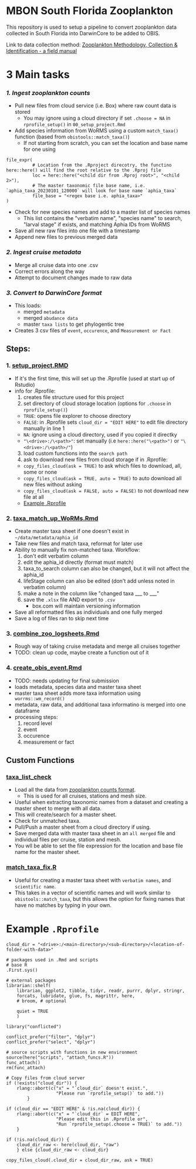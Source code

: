 # MBON South Florida Zooplankton
This repository is used to setup a pipeline to convert zooplankton data collected in South Florida into DarwinCore to be added to OBIS.

Link to data collection method: [Zooplankton Methodology, Collection & Identification - a field manual](https://drs.nio.org/drs/handle/2264/95)

# 3 Main tasks
### ***1. Ingest zooplankton counts***
- Pull new files from cloud service (i.e. Box) where raw count data is stored
   - You may ignore using a cloud directory if set `.choose = NA` in `rprofile_setup()` in `00_setup_project.Rmd`
- Add species information from WoRMS using a custom `match_taxa()` function (based from `obistools::match_taxa()`)
  - If not starting from scratch, you can set the location and base name for one using 
```
file_expr(
          # Location from the .Rproject direcotry, the functino here::here() will find the root relative to the .Rproj file
          loc = here::here("<child dir from .Rproj root>", "<child 2>"), 
          # The master taxonomic file base name, i.e. `aphia_taxa_20230101_120000` will look for base name `aphia_taxa`
          file_base = "<regex base i.e. aphia_taxa>"
)
``` 
- Check for new species names and add to a master list of species names
  - This list contains the "verbatim name", "species name" to search, "larval stage" if exists, and matching Aphia IDs from WoRMS
- Save all new raw files into one file with a timestamp
- Append new files to previous merged data
   
### ***2. Ingest cruise metadata***
- Merge all cruise data into one .csv
- Correct errors along the way
- Attempt to document changes made to raw data
  
### ***3. Convert to DarwinCore format***
- This loads:
  - merged `metadata`
  - merged `abudance data`
  - master `taxa lists` to get phylogentic tree
- Creates 3 csv files of `event`, `occurence`, and `Measurement or Fact`


## Steps:
### 1. [setup_project.RMD](https://github.com/sebastiandig/obis_zooplankton_setup/blob/main/Rmd/00_setup_project.Rmd)
- If it's the first time, this will set up the .Rprofile (used at start up of Rstudio)
- info for .Rprofile:
    1. creates file structure used for this project
    2. set directory of cloud storage location (options for `.choose` in `rprofile_setup()`)
    - `TRUE`: opens file explorer to choose directory
    - `FALSE`: in .Rprofile sets `cloud_dir = "EDIT HERE"` to edit file directory manually in line 1 
    - `NA`: ignore using a cloud directory, used if you copied it directky
    - `"\<drive>:/\<path>"`: set manually (i.e `here::here("\<path>")` or `"\<drive>:/\<path>/"`)
    3. load custom functions into the `search path`
    4. ask to download new files from cloud storage if in .Rprofile: 
    - `copy_files_cloud(ask = TRUE)` to ask which files to download, all, some or none
    - `copy_files_cloud(ask = TRUE, auto = TRUE)` to auto download all new files without asking
    - `copy_files_cloud(ask = FALSE, auto = FALSE)` to not download new file at all
    - [Example .Rprofile](https://github.com/sebastiandig/obis_zooplankton_setup#example-rprofile)

    
### 2. [taxa_match_up_WoRMs.Rmd](https://github.com/sebastiandig/obis_zooplankton_setup/blob/main/Rmd/01_taxa_match_up_WoRMs.Rmd)
- Create master taxa sheet if one doesn't exist in `~/data/metadata/aphia_id`
- Take new files and match taxa, reformat for later use
- Ability to manually fix non-matched taxa. Workflow:
    1. don't edit verbatim column
    2. edit the aphia_id directly (format must match)
    3. taxa_to_search column can also be changed, but it will not affect the aphia_id
    4. lifeStage column can also be edited (don't add unless noted in verbatim column)
    4. make a note in the column like "changed taxa ___ to ___"	
    5. save the `.xlsx` file AND export to `.csv`
        * box.com will maintain versioning information
- Save all reformatted files as individuals and one fully merged
- Save a log of files ran to skip next time
 
### 3. [combine_zoo_logsheets.Rmd](https://github.com/sebastiandig/obis_zooplankton_setup/blob/main/Rmd/02_combine_zoo_logsheets.Rmd)
- Rough way of taking cruise metadata and merge all cruises together
- TODO: clean up code, maybe create a function out of it

### 4. [create_obis_event.Rmd](https://github.com/sebastiandig/obis_zooplankton_setup/blob/main/Rmd/03_create_obis_event.Rmd)
- TODO: needs updating for final submission
- loads metadata, species data and master taxa sheet
- master taxa sheet adds more taxa information using ` worrms::wm_record()`
- metadata, raw data, and additional taxa informatino is merged into one dataframe
- processing steps:
    1. record level
    2. event 
    3. occurence
    4. measurement or fact


## Custom Functions
### [taxa_list_check](https://github.com/sebastiandig/obis_zooplankton_setup/blob/main/scripts/taxa_list_check.R)
- Load all the data from [zooplankton counts format](https://github.com/sebastiandig/obis_zooplankton_setup/blob/main/cruise_id_stn_mesh_blank_count.xlsx).
  - This is used for all cruises, stations and mesh size. 
- Useful when extracting taxonomic names from a dataset and creating a master sheet to merge with all data. 
- This will create/search for a master sheet.
- Check for unmatched taxa.
- Pull/Push a master sheet from a cloud directory if using.
- Save merged data with master taxa sheet in an `all merged` file and individual files per cruise, station and mesh.
- You wll be able to set the file expression for the location and base file name for the master sheet.

### [match_taxa_fix.R](https://github.com/sebastiandig/obis_zooplankton_setup/blob/main/scripts/match_taxa_fix.R)
- Useful for creating a master taxa sheet with `verbatim names`, and `scientific name`. 
- This takes in a vector of scientific names and will work similar to `obistools::match_taxa`, but this allows the option
for fixing names that have no matches by typing in your own. 


# Example `.Rprofile`
```
cloud_dir = "<drive>:/<main-directory>/<sub-directory>/<location-of-folder-with-data>"

# packages used in .Rmd and scripts
# base R
.First.sys()

# external packages
librarian::shelf(
    librarian, ggplot2, tibble, tidyr, readr, purrr, dplyr, stringr,
    forcats, lubridate, glue, fs, magrittr, here,
    # broom, # optional
    
    quiet = TRUE
    )

library("conflicted")

conflict_prefer("filter", "dplyr")
conflict_prefer("select", "dplyr")

# source scripts with functions in new environment
source(here("scripts", "attach_funcs.R"))
func_attach()
rm(func_attach)

# Copy files from cloud server
if (!exists("cloud_dir")) {
	rlang::abort(c("x" = "`cloud_dir` doesn't exist.",
                   "Please run `rprofile_setup()` to add."))
        }

if (cloud_dir == "EDIT HERE" & !is.na(cloud_dir)) {
	rlang::abort(c("x" = "`cloud_dir` = EDIT HERE",
                   "Please edit this in .Rprofile or", 
                   "Run `rprofile_setup(.choose = TRUE)` to add."))
	}

if (!is.na(cloud_dir)) {
	cloud_dir_raw <- here(cloud_dir, "raw")
	} else {cloud_dir_raw <- cloud_dir}

copy_files_cloud(.cloud_dir = cloud_dir_raw, ask = TRUE)
```
